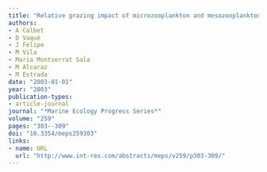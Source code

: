 ```yaml
---
title: "Relative grazing impact of microzooplankton and mesozooplankton on a bloom of the toxic dinoflagellate Alexandrium minutum"
authors:
- A Calbet
- D Vaqué
- J Felipe
- M Vila
- Maria Montserrat Sala
- M Alcaraz
- M Estrada
date: "2003-01-01"
year: "2003"
publication-types:
- article-journal
journal: "*Marine Ecology Progress Series*"
volume: "259"
pages: "303--309"
doi: "10.3354/meps259303"
links:
- name: URL
  url: "http://www.int-res.com/abstracts/meps/v259/p303-309/"
---
```

